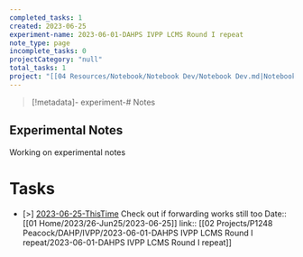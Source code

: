 ```yaml
---
completed_tasks: 1
created: 2023-06-25
experiment-name: 2023-06-01-DAHPS IVPP LCMS Round I repeat
note_type: page
incomplete_tasks: 0
projectCategory: "null"
total_tasks: 1
project: "[[04 Resources/Notebook/Notebook Dev/Notebook Dev.md|Notebook Dev]]"
---
```

>[!metadata]-
> experiment-# Notes
## Experimental Notes
Working on experimental notes


# Tasks
- [>] [2023-06-25-ThisTime](01%20Home/2023/26-Jun25/2023-06-25-ThisTime.md) Check out if forwarding works still too
Date:: [[01 Home/2023/26-Jun25/2023-06-25]]
link:: [[02 Projects/P1248 Peacock/DAHP/IVPP/2023-06-01-DAHPS IVPP LCMS Round I repeat/2023-06-01-DAHPS IVPP LCMS Round I repeat]]